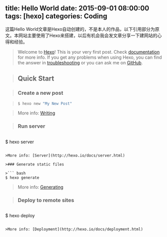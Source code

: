title: Hello World
date: 2015-09-01 08:00:00
tags: [hexo]
categories: Coding
---
这篇Hello World文章是Hexo自动创建的，不是本人的作品，以下引用部分为原文。本网站主要使用了Hexo来搭建，以后有机会我会发文章分享一下建网站的心得和经验。
<!--more-->
>Welcome to [Hexo](http://hexo.io/)! This is your very first post. Check [documentation](http://hexo.io/docs/) for more info. If you get any problems when using Hexo, you can find the answer in [troubleshooting](http://hexo.io/docs/troubleshooting.html) or you can ask me on [GitHub](https://github.com/hexojs/hexo/issues).

>## Quick Start

>### Create a new post

>    ``` bash
>    $ hexo new "My New Post"
>    ```

>More info: [Writing](http://hexo.io/docs/writing.html)

>### Run server

>``` bash
$ hexo server
```

>More info: [Server](http://hexo.io/docs/server.html)

>### Generate static files

>``` bash
$ hexo generate
```

>More info: [Generating](http://hexo.io/docs/generating.html)

>### Deploy to remote sites

>``` bash
$ hexo deploy
```

>More info: [Deployment](http://hexo.io/docs/deployment.html)
